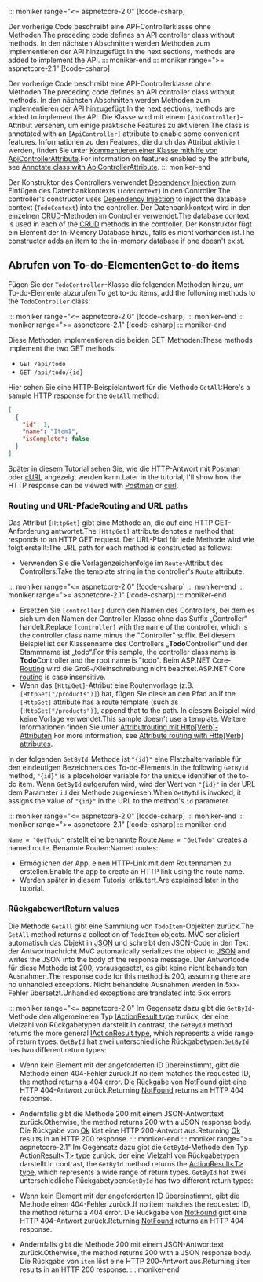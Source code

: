 ::: moniker range="<= aspnetcore-2.0"
[!code-csharp[](../../tutorials/first-web-api/samples/2.0/TodoApi/Controllers/TodoController2.cs?name=snippet_todo1)]

<span data-ttu-id="908ad-101">Der vorherige Code beschreibt eine API-Controllerklasse ohne Methoden.</span><span class="sxs-lookup"><span data-stu-id="908ad-101">The preceding code defines an API controller class without methods.</span></span> <span data-ttu-id="908ad-102">In den nächsten Abschnitten werden Methoden zum Implementieren der API hinzugefügt.</span><span class="sxs-lookup"><span data-stu-id="908ad-102">In the next sections, methods are added to implement the API.</span></span>
::: moniker-end
::: moniker range=">= aspnetcore-2.1"
[!code-csharp[](../../tutorials/first-web-api/samples/2.1/TodoApi/Controllers/TodoController2.cs?name=snippet_todo1)]

<span data-ttu-id="908ad-103">Der vorherige Code beschreibt eine API-Controllerklasse ohne Methoden.</span><span class="sxs-lookup"><span data-stu-id="908ad-103">The preceding code defines an API controller class without methods.</span></span> <span data-ttu-id="908ad-104">In den nächsten Abschnitten werden Methoden zum Implementieren der API hinzugefügt.</span><span class="sxs-lookup"><span data-stu-id="908ad-104">In the next sections, methods are added to implement the API.</span></span> <span data-ttu-id="908ad-105">Die Klasse wird mit einem `[ApiController]`-Attribut versehen, um einige praktische Features zu aktivieren.</span><span class="sxs-lookup"><span data-stu-id="908ad-105">The class is annotated with an `[ApiController]` attribute to enable some convenient features.</span></span> <span data-ttu-id="908ad-106">Informationen zu den Features, die durch das Attribut aktiviert werden, finden Sie unter [Kommentieren einer Klasse mithilfe von ApiControllerAttribute](xref:web-api/index#annotate-class-with-apicontrollerattribute).</span><span class="sxs-lookup"><span data-stu-id="908ad-106">For information on features enabled by the attribute, see [Annotate class with ApiControllerAttribute](xref:web-api/index#annotate-class-with-apicontrollerattribute).</span></span>
::: moniker-end

<span data-ttu-id="908ad-107">Der Konstruktor des Controllers verwendet [Dependency Injection](xref:fundamentals/dependency-injection) zum Einfügen des Datenbankkontexts (`TodoContext`) in den Controller.</span><span class="sxs-lookup"><span data-stu-id="908ad-107">The controller's constructor uses [Dependency Injection](xref:fundamentals/dependency-injection) to inject the database context (`TodoContext`) into the controller.</span></span> <span data-ttu-id="908ad-108">Der Datenbankkontext wird in den einzelnen [CRUD](https://wikipedia.org/wiki/Create,_read,_update_and_delete)-Methoden im Controller verwendet.</span><span class="sxs-lookup"><span data-stu-id="908ad-108">The database context is used in each of the [CRUD](https://wikipedia.org/wiki/Create,_read,_update_and_delete) methods in the controller.</span></span> <span data-ttu-id="908ad-109">Der Konstruktor fügt ein Element der In-Memory Database hinzu, falls es nicht vorhanden ist.</span><span class="sxs-lookup"><span data-stu-id="908ad-109">The constructor adds an item to the in-memory database if one doesn't exist.</span></span>

## <a name="get-to-do-items"></a><span data-ttu-id="908ad-110">Abrufen von To-do-Elementen</span><span class="sxs-lookup"><span data-stu-id="908ad-110">Get to-do items</span></span>

<span data-ttu-id="908ad-111">Fügen Sie der `TodoController`-Klasse die folgenden Methoden hinzu, um To-do-Elemente abzurufen:</span><span class="sxs-lookup"><span data-stu-id="908ad-111">To get to-do items, add the following methods to the `TodoController` class:</span></span>

::: moniker range="<= aspnetcore-2.0"
[!code-csharp[](../../tutorials/first-web-api/samples/2.0/TodoApi/Controllers/TodoController.cs?name=snippet_GetAll)]
::: moniker-end
::: moniker range=">= aspnetcore-2.1"
[!code-csharp[](../../tutorials/first-web-api/samples/2.1/TodoApi/Controllers/TodoController.cs?name=snippet_GetAll)]
::: moniker-end

<span data-ttu-id="908ad-112">Diese Methoden implementieren die beiden GET-Methoden:</span><span class="sxs-lookup"><span data-stu-id="908ad-112">These methods implement the two GET methods:</span></span>

* `GET /api/todo`
* `GET /api/todo/{id}`

<span data-ttu-id="908ad-113">Hier sehen Sie eine HTTP-Beispielantwort für die Methode `GetAll`:</span><span class="sxs-lookup"><span data-stu-id="908ad-113">Here's a sample HTTP response for the `GetAll` method:</span></span>

```json
[
  {
    "id": 1,
    "name": "Item1",
    "isComplete": false
  }
]
```

<span data-ttu-id="908ad-114">Später in diesem Tutorial sehen Sie, wie die HTTP-Antwort mit [Postman](https://www.getpostman.com/) oder [cURL](https://developer.apple.com/legacy/library/documentation/Darwin/Reference/ManPages/man1/curl.1.html) angezeigt werden kann.</span><span class="sxs-lookup"><span data-stu-id="908ad-114">Later in the tutorial, I'll show how the HTTP response can be viewed with [Postman](https://www.getpostman.com/) or [curl](https://developer.apple.com/legacy/library/documentation/Darwin/Reference/ManPages/man1/curl.1.html).</span></span>

### <a name="routing-and-url-paths"></a><span data-ttu-id="908ad-115">Routing und URL-Pfade</span><span class="sxs-lookup"><span data-stu-id="908ad-115">Routing and URL paths</span></span>

<span data-ttu-id="908ad-116">Das Attribut `[HttpGet]` gibt eine Methode an, die auf eine HTTP GET-Anforderung antwortet.</span><span class="sxs-lookup"><span data-stu-id="908ad-116">The `[HttpGet]` attribute denotes a method that responds to an HTTP GET request.</span></span> <span data-ttu-id="908ad-117">Der URL-Pfad für jede Methode wird wie folgt erstellt:</span><span class="sxs-lookup"><span data-stu-id="908ad-117">The URL path for each method is constructed as follows:</span></span>

* <span data-ttu-id="908ad-118">Verwenden Sie die Vorlagenzeichenfolge im `Route`-Attribut des Controllers:</span><span class="sxs-lookup"><span data-stu-id="908ad-118">Take the template string in the controller's `Route` attribute:</span></span>

::: moniker range="<= aspnetcore-2.0"
[!code-csharp[](../../tutorials/first-web-api/samples/2.0/TodoApi/Controllers/TodoController.cs?name=TodoController&highlight=3)]
::: moniker-end
::: moniker range=">= aspnetcore-2.1"
[!code-csharp[](../../tutorials/first-web-api/samples/2.1/TodoApi/Controllers/TodoController.cs?name=TodoController&highlight=3)]
::: moniker-end

* <span data-ttu-id="908ad-119">Ersetzen Sie `[controller]` durch den Namen des Controllers, bei dem es sich um den Namen der Controller-Klasse ohne das Suffix „Controller“ handelt.</span><span class="sxs-lookup"><span data-stu-id="908ad-119">Replace `[controller]` with the name of the controller, which is the controller class name minus the "Controller" suffix.</span></span> <span data-ttu-id="908ad-120">Bei diesem Beispiel ist der Klassenname des Controllers „**Todo**Controller“ und der Stammname ist „todo“.</span><span class="sxs-lookup"><span data-stu-id="908ad-120">For this sample, the controller class name is **Todo**Controller and the root name is "todo".</span></span> <span data-ttu-id="908ad-121">Beim ASP.NET Core-[Routing](xref:mvc/controllers/routing) wird die Groß-/Kleinschreibung nicht beachtet.</span><span class="sxs-lookup"><span data-stu-id="908ad-121">ASP.NET Core [routing](xref:mvc/controllers/routing) is case insensitive.</span></span>
* <span data-ttu-id="908ad-122">Wenn das `[HttpGet]`-Attribut eine Routenvorlage (z.B. `[HttpGet("/products")]`) hat, fügen Sie diese an den Pfad an.</span><span class="sxs-lookup"><span data-stu-id="908ad-122">If the `[HttpGet]` attribute has a route template (such as `[HttpGet("/products")]`, append that to the path.</span></span> <span data-ttu-id="908ad-123">In diesem Beispiel wird keine Vorlage verwendet.</span><span class="sxs-lookup"><span data-stu-id="908ad-123">This sample doesn't use a template.</span></span> <span data-ttu-id="908ad-124">Weitere Informationen finden Sie unter [Attributrouting mit Http[Verb]-Attributen](xref:mvc/controllers/routing#attribute-routing-with-httpverb-attributes).</span><span class="sxs-lookup"><span data-stu-id="908ad-124">For more information, see [Attribute routing with Http[Verb] attributes](xref:mvc/controllers/routing#attribute-routing-with-httpverb-attributes).</span></span>

<span data-ttu-id="908ad-125">In der folgenden `GetById`-Methode ist `"{id}"` eine Platzhaltervariable für den eindeutigen Bezeichners des To-do-Elements.</span><span class="sxs-lookup"><span data-stu-id="908ad-125">In the following `GetById` method, `"{id}"` is a placeholder variable for the unique identifier of the to-do item.</span></span> <span data-ttu-id="908ad-126">Wenn `GetById` aufgerufen wird, wird der Wert von `"{id}"` in der URL dem Parameter `id` der Methode zugewiesen.</span><span class="sxs-lookup"><span data-stu-id="908ad-126">When `GetById` is invoked, it assigns the value of `"{id}"` in the URL to the method's `id` parameter.</span></span>

::: moniker range="<= aspnetcore-2.0"
[!code-csharp[](../../tutorials/first-web-api/samples/2.0/TodoApi/Controllers/TodoController.cs?name=snippet_GetByID&highlight=1-2)]
::: moniker-end
::: moniker range=">= aspnetcore-2.1"
[!code-csharp[](../../tutorials/first-web-api/samples/2.1/TodoApi/Controllers/TodoController.cs?name=snippet_GetByID&highlight=1-2)]
::: moniker-end

<span data-ttu-id="908ad-127">`Name = "GetTodo"` erstellt eine benannte Route.</span><span class="sxs-lookup"><span data-stu-id="908ad-127">`Name = "GetTodo"` creates a named route.</span></span> <span data-ttu-id="908ad-128">Benannte Routen:</span><span class="sxs-lookup"><span data-stu-id="908ad-128">Named routes:</span></span>

* <span data-ttu-id="908ad-129">Ermöglichen der App, einen HTTP-Link mit dem Routennamen zu erstellen.</span><span class="sxs-lookup"><span data-stu-id="908ad-129">Enable the app to create an HTTP link using the route name.</span></span>
* <span data-ttu-id="908ad-130">Werden später in diesem Tutorial erläutert.</span><span class="sxs-lookup"><span data-stu-id="908ad-130">Are explained later in the tutorial.</span></span>

### <a name="return-values"></a><span data-ttu-id="908ad-131">Rückgabewert</span><span class="sxs-lookup"><span data-stu-id="908ad-131">Return values</span></span>

<span data-ttu-id="908ad-132">Die Methode `GetAll` gibt eine Sammlung von `TodoItem`-Objekten zurück.</span><span class="sxs-lookup"><span data-stu-id="908ad-132">The `GetAll` method returns a collection of `TodoItem` objects.</span></span> <span data-ttu-id="908ad-133">MVC serialisiert automatisch das Objekt in [JSON](https://www.json.org/) und schreibt den JSON-Code in den Text der Antwortnachricht.</span><span class="sxs-lookup"><span data-stu-id="908ad-133">MVC automatically serializes the object to [JSON](https://www.json.org/) and writes the JSON into the body of the response message.</span></span> <span data-ttu-id="908ad-134">Der Antwortcode für diese Methode ist 200, vorausgesetzt, es gibt keine nicht behandelten Ausnahmen.</span><span class="sxs-lookup"><span data-stu-id="908ad-134">The response code for this method is 200, assuming there are no unhandled exceptions.</span></span> <span data-ttu-id="908ad-135">Nicht behandelte Ausnahmen werden in 5xx-Fehler übersetzt.</span><span class="sxs-lookup"><span data-stu-id="908ad-135">Unhandled exceptions are translated into 5xx errors.</span></span>

::: moniker range="<= aspnetcore-2.0"
<span data-ttu-id="908ad-136">Im Gegensatz dazu gibt die `GetById`-Methode den allgemeineren Typ [IActionResult type](xref:web-api/action-return-types#iactionresult-type) zurück, der eine Vielzahl von Rückgabetypen darstellt.</span><span class="sxs-lookup"><span data-stu-id="908ad-136">In contrast, the `GetById` method returns the more general [IActionResult type](xref:web-api/action-return-types#iactionresult-type), which represents a wide range of return types.</span></span> <span data-ttu-id="908ad-137">`GetById` hat zwei unterschiedliche Rückgabetypen:</span><span class="sxs-lookup"><span data-stu-id="908ad-137">`GetById` has two different return types:</span></span>

* <span data-ttu-id="908ad-138">Wenn kein Element mit der angeforderten ID übereinstimmt, gibt die Methode einen 404-Fehler zurück.</span><span class="sxs-lookup"><span data-stu-id="908ad-138">If no item matches the requested ID, the method returns a 404 error.</span></span> <span data-ttu-id="908ad-139">Die Rückgabe von [NotFound](/dotnet/api/microsoft.aspnetcore.mvc.controllerbase.notfound) gibt eine HTTP 404-Antwort zurück.</span><span class="sxs-lookup"><span data-stu-id="908ad-139">Returning [NotFound](/dotnet/api/microsoft.aspnetcore.mvc.controllerbase.notfound) returns an HTTP 404 response.</span></span>
* <span data-ttu-id="908ad-140">Andernfalls gibt die Methode 200 mit einem JSON-Antworttext zurück.</span><span class="sxs-lookup"><span data-stu-id="908ad-140">Otherwise, the method returns 200 with a JSON response body.</span></span> <span data-ttu-id="908ad-141">Die Rückgabe von [Ok](/dotnet/api/microsoft.aspnetcore.mvc.controllerbase.ok) löst eine HTTP 200-Antwort aus.</span><span class="sxs-lookup"><span data-stu-id="908ad-141">Returning [Ok](/dotnet/api/microsoft.aspnetcore.mvc.controllerbase.ok) results in an HTTP 200 response.</span></span>
::: moniker-end
::: moniker range=">= aspnetcore-2.1"
<span data-ttu-id="908ad-142">Im Gegensatz dazu gibt die `GetById`-Methode den Typ [ActionResult\<T> type](xref:web-api/action-return-types#actionresultt-type) zurück, der eine Vielzahl von Rückgabetypen darstellt.</span><span class="sxs-lookup"><span data-stu-id="908ad-142">In contrast, the `GetById` method returns the [ActionResult\<T> type](xref:web-api/action-return-types#actionresultt-type), which represents a wide range of return types.</span></span> <span data-ttu-id="908ad-143">`GetById` hat zwei unterschiedliche Rückgabetypen:</span><span class="sxs-lookup"><span data-stu-id="908ad-143">`GetById` has two different return types:</span></span>

* <span data-ttu-id="908ad-144">Wenn kein Element mit der angeforderten ID übereinstimmt, gibt die Methode einen 404-Fehler zurück.</span><span class="sxs-lookup"><span data-stu-id="908ad-144">If no item matches the requested ID, the method returns a 404 error.</span></span> <span data-ttu-id="908ad-145">Die Rückgabe von [NotFound](/dotnet/api/microsoft.aspnetcore.mvc.controllerbase.notfound) gibt eine HTTP 404-Antwort zurück.</span><span class="sxs-lookup"><span data-stu-id="908ad-145">Returning [NotFound](/dotnet/api/microsoft.aspnetcore.mvc.controllerbase.notfound) returns an HTTP 404 response.</span></span>
* <span data-ttu-id="908ad-146">Andernfalls gibt die Methode 200 mit einem JSON-Antworttext zurück.</span><span class="sxs-lookup"><span data-stu-id="908ad-146">Otherwise, the method returns 200 with a JSON response body.</span></span> <span data-ttu-id="908ad-147">Die Rückgabe von `item` löst eine HTTP 200-Antwort aus.</span><span class="sxs-lookup"><span data-stu-id="908ad-147">Returning `item` results in an HTTP 200 response.</span></span>
::: moniker-end
